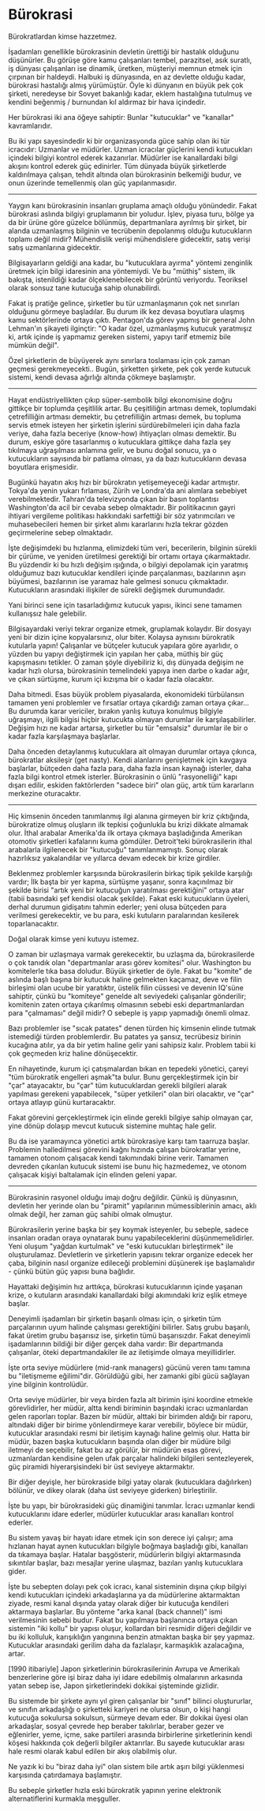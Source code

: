 # Bürokrasi

Bürokratlardan kimse hazzetmez.

İşadamları genellikle bürokrasinin devletin ürettiği bir hastalık
olduğunu düşünürler. Bu görüşe göre kamu çalışanları tembel,
parazitsel, asık suratlı, iş dünyası çalışanları ise dinamik, üretken,
müşteriyi memnun etmek için çırpınan bir haldeydi. Halbuki iş
dünyasında, en az devlette olduğu kadar, bürokrasi hastalığı almış
yürümüştür. Öyle ki dünyanın en büyük pek çok şirketi, neredeyse bir
Sovyet bakanlığı kadar, eklem hastalığına tutulmuş ve kendini beğenmiş
/ burnundan kıl aldırmaz bir hava içindedir.

Her bürokrasi iki ana öğeye sahiptir: Bunlar "kutucuklar" ve
"kanallar" kavramlarıdır.

Bu iki yapı sayesindedir ki bir organizasyonda güce sahip olan iki tür
icracıdır: Uzmanlar ve müdürler. Uzman icracılar güçlerini kendi
kutucukları içindeki bilgiyi kontrol ederek kazanırlar. Müdürler ise
kanallardaki bilgi akışını kontrol ederek güç edinirler. Tüm dünyada
büyük şirketlerde kaldırılmaya çalışan, tehdit altında olan
bürokrasinin belkemiği budur, ve onun üzerinde temellenmiş olan güç
yapılanmasıdır.

* * *

Yaygın kanı bürokrasinin insanları gruplama amaçlı olduğu
yönündedir. Fakat bürokrasi aslında bilgiyi gruplamanın bir
yoludur. İşlev, piyasa turu, bölge ya da bir ürüne göre güzelce
bölünmüş, departmanlara ayrılmış bir şirket, bir alanda uzmanlaşmış
bilginin ve tecrübenin depolanmış olduğu kutucukların toplamı değil
midir? Mühendislik verişi mühendislere gidecektir, satış verişi satış
uzmanlarına gidecektir.

Bilgisayarların geldiği ana kadar, bu "kutucuklara ayırma" yöntemi
zenginlik üretmek için bilgi idaresinin ana yöntemiydi. Ve bu "müthiş"
sistem, ilk bakışta, istenildiği kadar ölçeklenebilecek bir görüntü
veriyordu. Teoriksel olarak sonsuz tane kutucuğa sahip olunabilirdi.

Fakat iş pratiğe gelince, şirketler bu tür uzmanlaşmanın çok net
sınırları olduğunu görmeye başladılar. Bu durum ilk kez devasa
boyutlara ulaşmış kamu sektörlerinde ortaya çıktı. Pentagon'da görev
yapmış bir general John Lehman'ın şikayeti ilginçtir: "O kadar özel,
uzmanlaşmış kutucuk yaratmışız ki, artık içinde iş yapmamız gereken
sistemi, yapıyı tarif etmemiz bile mümkün değil".

Özel şirketlerin de büyüyerek aynı sınırlara toslaması için çok zaman
geçmesi gerekmeyecekti.. Bugün, şirketten şirkete, pek çok yerde
kutucuk sistemi, kendi devasa ağırlığı altında çökmeye başlamıştır.

* * *

Hayat endüstriyellikten çıkıp süper-sembolik bilgi ekonomisine doğru
gittikçe bir toplumda çeşitlilik artar. Bu çeşitliliğin artması demek,
toplumdaki çetrefilliğin artması demektir, bu çetrefilliğin artması
demek, bu topluma servis etmek isteyen her şirketin işlerini
sürdürebilmeleri için daha fazla veriye, daha fazla beceriye
(know-how) ihtiyaçları olması demektir. Bu durum, eskiye göre
tasarlanmış o kutucuklara gittikçe daha fazla şey tıkılmaya
uğraşılması anlamına gelir, ve bunu doğal sonucu, ya o kutucukların
sayısında bir patlama olması, ya da bazı kutucukların devasa boyutlara
erişmesidir.

Bugünkü hayatın akış hızı bir bürokratın yetişemeyeceği kadar
artmıştır. Tokya'da yenin yukarı fırlaması, Zürih ve Londra'da ani
alımlara sebebiyet verebilmektedir. Tahran'da televizyonda çıkan bir
basın toplantısı Washington'da acil bir cevaba sebep olmaktadır. Bir
politikacının gayri ihtiyari vergileme politikası hakkındaki
sarfettiği bir söz yatırımcıları ve muhasebecileri hemen bir şirket
alımı kararlarını hızla tekrar gözden geçirmelerine sebep olmaktadır.

İşte değişimdeki bu hızlanma, elimizdeki tüm veri, becerilerin,
bilginin sürekli bir çürüme, ve yeniden üretilmesi gerektiği bir
ortamı ortaya çıkarmaktadır. Bu yüzdendir ki bu hızlı değişim
ışığında, o bilgiyi depolamak için yaratmış olduğumuz bazı kutucuklar
kendileri içinde parçalanması, bazılarının aşırı büyümesi, bazılarının
ise yaramaz hale gelmesi sonucu çıkmaktadır. Kutucukların arasındaki
ilişkiler de sürekli değişmek durumundadır.

Yani birinci sene için tasarladığımız kutucuk yapısı, ikinci sene
tamamen kullanışsız hale gelebilir.

Bilgisayardaki veriyi tekrar organize etmek, gruplamak kolaydır. Bir
dosyayı yeni bir dizin içine kopyalarsınız, olur biter. Kolaysa
aynısını bürokratik kutularla yapın! Çalışanlar ve bütçeler kutucuk
yapılara göre ayarlıdır, o yüzden bu yapıyı değiştirmek için yapılan
her çaba, müthiş bir güç kapışmasını tetikler. O zaman şöyle
diyebiliriz ki, dış dünyada değişim ne kadar hızlı olursa,
bürokrasinin temelindeki yapıya inen darbe o kadar ağır, ve çıkan
sürtüşme, kurum içi kızışma bir o kadar fazla olacaktır.

Daha bitmedi. Esas büyük problem piyasalarda, ekonomideki türbülansın
tamamen yeni problemler ve fırsatlar ortaya çıkardığı zaman ortaya
çıkar... Bu durumda karar vericiler, bırakın yanlış kutuya konulmuş
bilgiyle uğraşmayı, ilgili bilgisi hiçbir kutucukta olmayan durumlar
ile karşılaşabilirler. Değişim hızı ne kadar artarsa, şirketler bu tür
"emsalsiz" durumlar ile bir o kadar fazla karşılaşmaya başlarlar.

Daha önceden detaylanmış kutucuklara ait olmayan durumlar ortaya
çıkınca, bürokratlar aksileşir (get nasty). Kendi alanlarını
genişletmek için kavgaya başlarlar, bütçeden daha fazla para, daha
fazla insan kaynağı isterler, daha fazla bilgi kontrol etmek
isterler. Bürokrasinin o ünlü "rasyonelliği" kapı dışarı edilir,
eskiden faktörlerden "sadece biri" olan güç, artık tüm kararların
merkezine oturacaktır.

* * *

Hiç kimsenin önceden tanımlanmış ilgi alanına girmeyen bir kriz
çıktığında, bürokratize olmuş oluşların ilk tepkisi çoğunlukla bu
krizi dikkate almamak olur. İthal arabalar Amerika'da ilk ortaya
çıkmaya başladığında Amerikan otomotiv şirketleri kafalarını kuma
gömdüler. Detroit'teki bürokrasilerin ithal arabalarla ilgilenecek bir
"kutucuğu" tanımlanmamıştı. Sonuç olarak hazırlıksız yakalandılar ve
yıllarca devam edecek bir krize girdiler.

Beklenmez problemler karşısında bürokrasilerin birkaç tipik şekilde
karşılığı vardır; İlk başta bir yer kapma, sürtüşme yaşanır, sonra
kaçınılmaz bir şekilde birisi "artık yeni bir kutucuğun yaratılması
gerektiğini" ortaya atar (tabii basındaki şef kendisi olacak
şekilde). Fakat eski kutucukların üyeleri, derhal durumun gidişatını
tahmin ederler; yeni olusa bütçeden para verilmesi gerekecektir, ve bu
para, eski kutuların paralarından kesilerek toparlanacaktır.

Doğal olarak kimse yeni kutuyu istemez.

O zaman bir uzlaşmaya varmak gerekecektir, bu uzlaşma da,
bürokrasilerde o çok tanıdık olan "departmanlar arası görev komitesi"
olur. Washington bu komitelerle tıka basa doludur. Büyük şirketler de
öyle. Fakat bu "komite" de aslında başlı başına bir kutucuk haline
gelmekten kaçamaz, deve ve filin birleşimi olan ucube bir yaratıktır,
üstelik filin cüssesi ve devenin IQ'süne sahiptir, çünkü bu "komiteye"
genelde alt seviyedeki çalışanlar gönderilir; komitenin zaten ortaya
çıkarılmış olmasının sebebi eski departmanlardan para "çalmaması"
değil midir? O sebeple iş yapıp yapmadığı önemli olmaz.

Bazı problemler ise "sıcak patates" denen türden hiç kimsenin elinde
tutmak istemediği türden problemlerdir. Bu patates ya şansız,
tecrübesiz birinin kucağına atılır, ya da bir yetim haline gelir yani
sahipsiz kalır. Problem tabii ki çok geçmeden kriz haline
dönüşecektir.

En nihayetinde, kurum içi çatışmalardan bıkan en tepedeki yönetici,
çareyi "tüm bürokratik engelleri aşmak"ta bulur. Bunu gerçekleştirmek
için bir "çar" atayacaktır, bu "çar" tüm kutucuklardan gerekli
bilgileri alarak yapılması gerekeni yapabilecek, "süper yetkileri"
olan biri olacaktır, ve "çar" ortaya atlayıp günü kurtaracaktır.

Fakat görevini gerçekleştirmek için elinde gerekli bilgiye sahip
olmayan çar, yine dönüp dolaşıp mevcut kutucuk sistemine muhtaç hale
gelir.

Bu da ise yaramayınca yönetici artık bürokrasiye karşı tam taarruza
başlar. Problemin halledilmesi görevini kağnı hızında çalışan
bürokratlar yerine, tamamen otonom çalışacak kendi takımındaki birine
verir. Tamamen devreden çıkarılan kutucuk sistemi ise bunu hiç
hazmedemez, ve otonom çalışacak kişiyi baltalamak için elinden geleni
yapar.

* * *

Bürokrasinin rasyonel olduğu imajı doğru değildir. Çünkü iş
dünyasının, devletin her yerinde olan bu "piramit" yapılarının
mümessiblerinin amacı, aklı olmak değil, her zaman güç sahibi olmak
olmuştur.

Bürokrasilerin yerine başka bir şey koymak isteyenler, bu sebeple,
sadece insanları oradan oraya oynatarak bunu yapabileceklerini
düşünmemelidirler. Yeni oluşum "yağdan kurtulmak" ve "eski kutucukları
birleştirmek" ile oluşturulamaz. Devletlerin ve şirketlerin yapısını
tekrar organize edecek her çaba, bilginin nasıl organize edileceği
problemini düşünerek işe başlamalıdır - çünkü bütün güç yapısı buna
bağlıdır.

Hayattaki değişimin hız arttıkça, bürokrasi kutucuklarının içinde
yaşanan krize, o kutuların arasındaki kanallardaki bilgi akımındaki
kriz eşlik etmeye başlar.

Deneyimli işadamları bir şirketin başarılı olması için, o şirketin tüm
parçalarının uyum halinde çalışması gerektiğini bilirler. Satış grubu
başarılı, fakat üretim grubu başarısız ise, şirketin tümü
başarısızdır. Fakat deneyimli işadamlarının bildiği bir diğer gerçek
daha vardır: Bir departmanda çalışanlar, öteki departmandakiler ile az
iletişimde olmaya meyillidirler.

İşte orta seviye müdürlere (mid-rank managers) gücünü veren tamı
tamına bu "iletişmeme eğilimi"dir. Görüldüğü gibi, her zamanki gibi
gücü sağlayan yine bilginin kontrolüdür.

Orta seviye müdürler, bir veya birden fazla alt birimin işini koordine
etmekle görevlidirler, her müdür, altta kendi biriminin başındaki
icracı uzmanlardan gelen raporları toplar. Bazen bir müdür, alttaki
bir birimden aldığı bir raporu, altındaki diğer bir birime
yönlendirmeye karar verebilir, böylece bir müdür, kutucuklar
arasındaki resmi bir iletişim kaynağı haline gelmiş olur. Hatta bir
müdür, bazen başka kutucukların başında olan diğer bir müdüre bilgi
iletmeyi de seçebilir, fakat bu az görülür, bir müdürün esas görevi,
uzmanlardan kendisine gelen ufak parçalar halindeki bilgileri
sentezleyerek, güç piramidi hiyerarşisindeki bir üst seviyeye
aktarmaktır.

Bir diğer deyişle, her bürokraside bilgi yatay olarak (kutucuklara
dağılırken) bölünür, ve dikey olarak (daha üst seviyeye giderken)
birleştirilir.

İşte bu yapı, bir bürokrasideki güç dinamiğini tanımlar. İcracı
uzmanlar kendi kutucuklarını idare ederler, müdürler kutucuklar arası
kanalları kontrol ederler.

Bu sistem yavaş bir hayatı idare etmek için son derece iyi çalışır;
ama hızlanan hayat aynen kutucukları bilgiyle boğmaya başladığı gibi,
kanalları da tıkamaya başlar. Hatalar başgösterir, müdürlerin bilgiyi
aktarmasında sıkıntılar başlar, bazı mesajlar yerine ulaşmaz, bazıları
yanlış kutucuklara gider.

İşte bu sebepten dolayı pek çok icracı, kanal sisteminin dışına çıkıp
bilgiyi kendi kutucukları içindeki arkadaşlarına ya da müdürlerine
aktarmaktan ziyade, resmi kanal dışında yatay olarak diğer bir
kutucuğa kendileri aktarmaya başlarlar. Bu yönteme "arka kanal (back
channel)" ismi verilmesinin sebebi budur. Fakat bu yapılmaya
başlanınca ortaya çıkan sistemin "iki kollu" bir yapısı oluşur,
kollardan biri resmidir diğeri değildir ve bu iki kolluluk,
karışıklığın yangınına benzin atmaktan başka bir şey
yapmaz. Kutucuklar arasındaki gerilim daha da fazlalaşır, karmaşıklık
azalacağına, artar.

[1990 itibariyle] Japon şirketlerinin bürokrasilerinin Avrupa ve
Amerikalı benzerlerine göre işi biraz daha iyi idare edebilmiş
olmalarının arkasında yatan sebep ise, Japon şirketlerindeki dokikai
şişteminde gizlidir.

Bu sistemde bir şirkete aynı yıl giren çalışanlar bir "sınıf" bilinci
oluştururlar, ve sınıfın arkadaşlığı o şirketteki kariyeri ne olursa
olsun, o kişi hangi kutucuğa sokulursa sokulsun, sürmeye devam
eder. Bir dokikai üyesi olan arkadaşlar, sosyal çevrede hep beraber
takılırlar, beraber gezer ve eğlenirler, yeme, içme, sake partileri
arasında birbirlerine şirketlerinin kendi köşesi hakkında çok değerli
bilgiler aktarırlar. Bu sayede kutucuklar arası hale resmi olarak
kabul edilen bir akış olabilmiş olur.

Ne yazık ki bu "biraz daha iyi" olan sistem bile artık aşırı bilgi
yüklenmesi karşısında çatırdamaya başlamıştır.

Bu sebeple şirketler hızla eski bürokratik yapının yerine elektronik
alternatiflerini kurmakla meşguller.

